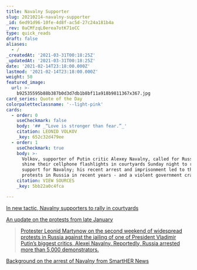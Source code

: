 ```yaml
---
title: Navalny Supporter
slug: 20210214-navalny-supporter
_id: 6ed91d96-10fe-4d8f-ac5d-27c24a181b4a
_rev: 0aCMfzqL0erea7otK71oCC
type: quick_reads
draft: false
aliases:
  - /
_createdAt: '2021-03-31T00:18:25Z'
_updatedAt: '2021-03-31T00:18:25Z'
date: '2021-02-14T23:18:00.000Z'
lastmod: '2021-02-14T23:18:00.000Z'
weight: 50
featured_image:
  url: >-
    b92535595b88b387b0d3d7db1b8bf11a918b9811367x367.jpg
card_series: Quote of the Day
colorpaletteclassname: '--light-pink'
cards:
  - order: 0
    useCheckmark: false
    body: '## _“Love is stronger than fear.”_'
    citation: LEONID VOLKOV
    _key: 652c32d479ee
  - order: 1
    useCheckmark: true
    body: >-
      Volkov, supporter of Putin critic Alexey Navalny, called for Russians to
      shine their cellphone flashlights in courtyards Sunday night to reflect
      support for Navalny; his recent arrest and imprisonment led to the largest
      protests in Russia in recent years - and a violent government crackdown.
    citation: VIEW SOURCES
    _key: 5bb22a0c4fca

---
```

[In new tactic, Navalny supporters to rally in courtyards](https://apnews.com/article/alexei-navalny-supporters-rally-russia-338b0c0c74714144a39eb4677e39b3ca)

[An update on the protests from late January](https://smarthernews.com/article/protester-leonid-martynow-russia-2021/)

> [Protester Leonid Martynow on the second weekend of widespread protests in Russia against the jailing of one of President Vladimir Putin’s biggest critics, Alexei Navalny. Reportedly, Russia arrested more than 5,000 demonstrators.](https://smarthernews.com/article/protester-leonid-martynow-russia-2021/)





[Background on the arrest of Navalny from SmartHER News](https://smarthernews.com/article/opposition-leader-arrested/)